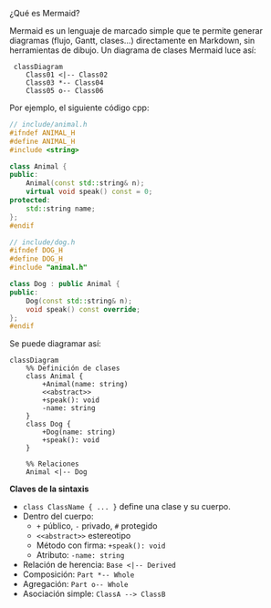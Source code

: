 ¿Qué es Mermaid?

Mermaid es un lenguaje de marcado simple que te permite generar diagramas (flujo, Gantt, clases…) directamente en Markdown, sin herramientas de dibujo.
Un diagrama de clases Mermaid luce así:
```mermaid
 classDiagram
    Class01 <|-- Class02
    Class03 *-- Class04
    Class05 o-- Class06
```

Por ejemplo, el siguiente código cpp:
```cpp
// include/animal.h
#ifndef ANIMAL_H
#define ANIMAL_H
#include <string>

class Animal {
public:
    Animal(const std::string& n);
    virtual void speak() const = 0;
protected:
    std::string name;
};
#endif

// include/dog.h
#ifndef DOG_H
#define DOG_H
#include "animal.h"

class Dog : public Animal {
public:
    Dog(const std::string& n);
    void speak() const override;
};
#endif
```

Se puede diagramar así:

```mermaid
classDiagram
    %% Definición de clases
    class Animal {
        +Animal(name: string)
        <<abstract>>
        +speak(): void
        -name: string
    }
    class Dog {
        +Dog(name: string)
        +speak(): void
    }

    %% Relaciones
    Animal <|-- Dog

```

**Claves de la sintaxis**  
- `class ClassName { ... }` define una clase y su cuerpo.  
- Dentro del cuerpo:
  - `+` público, `-` privado, `#` protegido  
  - `<<abstract>>` estereotipo  
  - Método con firma: `+speak(): void`  
  - Atributo: `-name: string`  
- Relación de herencia: `Base <|-- Derived`  
- Composición: `Part *-- Whole`  
- Agregación: `Part o-- Whole`  
- Asociación simple: `ClassA --> ClassB`

